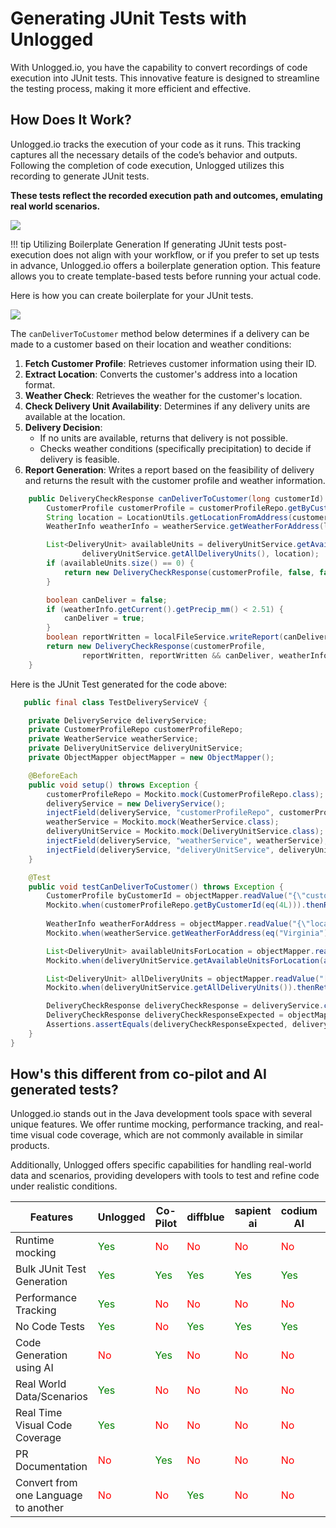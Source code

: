 # Generating JUnit Tests with Unlogged

With Unlogged.io, you have the capability to convert recordings of code execution into JUnit tests. This innovative feature is designed to streamline the testing process, making it more efficient and effective.

## How Does It Work?
Unlogged.io tracks the execution of your code as it runs. This tracking captures all the necessary details of the code’s behavior and outputs. Following the completion of code execution, Unlogged utilizes this recording to generate JUnit tests. 

**These tests reflect the recorded execution path and outcomes, emulating real world scenarios.**

![](assets/images/junit.gif)

!!! tip Utilizing Boilerplate Generation
    If generating JUnit tests post-execution does not align with your workflow, or if you prefer to set up tests in advance, Unlogged.io offers a boilerplate generation option. This feature allows you to create template-based tests before running your actual code. 

Here is how you can create boilerplate for your JUnit tests. 

![](assets/images/junitboilerplate.gif)


The `canDeliverToCustomer` method below determines if a delivery can be made to a customer based on their location and weather conditions:

1. **Fetch Customer Profile**: Retrieves customer information using their ID.
2. **Extract Location**: Converts the customer's address into a location format.
3. **Weather Check**: Retrieves the weather for the customer's location.
4. **Check Delivery Unit Availability**: Determines if any delivery units are available at the location.
5. **Delivery Decision**:
   - If no units are available, returns that delivery is not possible.
   - Checks weather conditions (specifically precipitation) to decide if delivery is feasible.
6. **Report Generation**: Writes a report based on the feasibility of delivery and returns the result with the customer profile and weather information.

``` java
    public DeliveryCheckResponse canDeliverToCustomer(long customerId) {
        CustomerProfile customerProfile = customerProfileRepo.getByCustomerId(customerId);
        String location = LocationUtils.getLocationFromAddress(customerProfile.getAddress());
        WeatherInfo weatherInfo = weatherService.getWeatherForAddress(location);

        List<DeliveryUnit> availableUnits = deliveryUnitService.getAvailableUnitsForLocation(
                deliveryUnitService.getAllDeliveryUnits(), location);
        if (availableUnits.size() == 0) {
            return new DeliveryCheckResponse(customerProfile, false, false, weatherInfo);
        }

        boolean canDeliver = false;
        if (weatherInfo.getCurrent().getPrecip_mm() < 2.51) {
            canDeliver = true;
        }
        boolean reportWritten = localFileService.writeReport(canDeliver, customerProfile);
        return new DeliveryCheckResponse(customerProfile,
                reportWritten, reportWritten && canDeliver, weatherInfo);
    } 
```

Here is the JUnit Test generated for the code above:

```java
   public final class TestDeliveryServiceV {

    private DeliveryService deliveryService;
    private CustomerProfileRepo customerProfileRepo;
    private WeatherService weatherService;
    private DeliveryUnitService deliveryUnitService;
    private ObjectMapper objectMapper = new ObjectMapper();

    @BeforeEach
    public void setup() throws Exception {
        customerProfileRepo = Mockito.mock(CustomerProfileRepo.class);
        deliveryService = new DeliveryService();
        injectField(deliveryService, "customerProfileRepo", customerProfileRepo);
        weatherService = Mockito.mock(WeatherService.class);
        deliveryUnitService = Mockito.mock(DeliveryUnitService.class);
        injectField(deliveryService, "weatherService", weatherService);
        injectField(deliveryService, "deliveryUnitService", deliveryUnitService);
    }

    @Test
    public void testCanDeliverToCustomer() throws Exception {
        CustomerProfile byCustomerId = objectMapper.readValue("{\"customerid\":4,\"customername\":\"ohn Doe\",\"dateofbirth\":\"70-10-20\",\"email\":\"JD@mail\",\"contactnumber\":\"999-999\",\"address\":\"304 Alainis Parkway, Boylemouth, Virginia\",\"referralcodes\":[\"JGSDFS, FEFWEF, FWEFDF\"],\"createdDate\":\"Apr 12, 2024 12:54:08 PM\",\"updatedDate\":\"Apr 12, 2024 12:54:08 PM\"}", CustomerProfile.class);
        Mockito.when(customerProfileRepo.getByCustomerId(eq(4L))).thenReturn(byCustomerId);
        
        WeatherInfo weatherForAddress = objectMapper.readValue("{\"location\":{\"name\":\"Virginia Beach\",\"region\":\"Virginia\",\"country\":\"United States of America\",\"lat\":36.85,\"lon\":-75.98,\"tz_id\":\"America/New_York\",\"localtime_epoch\":1712906551,\"localtime\":\"2024-04-12 3:22\"},\"current\":{\"temp_c\":21.1,\"temp_f\":70.0,\"is_day\":0,\"condition\":{\"text\":\"Partly cloudy\",\"icon\":\"//cdn.weatherapi.com/weather/64x64/night/116.png\",\"code\":1003},\"wind_mph\":15.0,\"wind_kph\":24.1,\"wind_degree\":210,\"wind_dir\":\"SSW\",\"pressure_mb\":998.0,\"pressure_in\":29.48,\"precip_mm\":0.35,\"precip_in\":0.01,\"humidity\":84,\"cloud\":50,\"feelslike_c\":21.1,\"feelslike_f\":70.0,\"vis_km\":16.0,\"vis_miles\":9.0,\"uv\":1.0,\"gust_mph\":37.6,\"gust_kph\":60.5}}", WeatherInfo.class);
        Mockito.when(weatherService.getWeatherForAddress(eq("Virginia"))).thenReturn(weatherForAddress);

        List<DeliveryUnit> availableUnitsForLocation = objectMapper.readValue("[]", new TypeReference<List<DeliveryUnit>>() {});
        Mockito.when(deliveryUnitService.getAvailableUnitsForLocation(any(Object.class), eq("Virginia"))).thenReturn(availableUnitsForLocation);

        List<DeliveryUnit> allDeliveryUnits = objectMapper.readValue("[]", new TypeReference<List<DeliveryUnit>>() {});
        Mockito.when(deliveryUnitService.getAllDeliveryUnits()).thenReturn(allDeliveryUnits);

        DeliveryCheckResponse deliveryCheckResponse = deliveryService.canDeliverToCustomer(4L);
        DeliveryCheckResponse deliveryCheckResponseExpected = objectMapper.readValue("{\"customerProfile\":{\"customerid\":4,\"customername\":\"ohn Doe\",\"dateofbirth\":\"70-10-20\",\"email\":\"JD@mail\",\"contactnumber\":\"999-999\",\"address\":\"304 Alainis Parkway, Boylemouth, Virginia\",\"referralcodes\":[\"JGSDFS, FEFWEF, FWEFDF\"],\"createdDate\":\"Apr 12, 2024 12:54:08 PM\",\"updatedDate\":\"Apr 12, 2024 12:54:08 PM\"},\"requestWritten\":false,\"canDeliver\":false,\"weatherInfo\":{\"location\":{\"name\":\"Virginia Beach\",\"region\":\"Virginia\",\"country\":\"United States of America\",\"lat\":36.85,\"lon\":-75.98,\"tz_id\":\"America/New_York\",\"localtime_epoch\":1712906551,\"localtime\":\"2024-04-12 3:22\"},\"current\":{\"temp_c\":21.1,\"temp_f\":70.0,\"is_day\":0,\"condition\":{\"text\":\"Partly cloudy\",\"icon\":\"//cdn.weatherapi.com/weather/64x64/night/116.png\",\"code\":1003},\"wind_mph\":15.0,\"wind_kph\":24.1,\"wind_degree\":210,\"wind_dir\":\"SSW\",\"pressure_mb\":998.0,\"pressure_in\":29.48,\"precip_mm\":0.35,\"precip_in\":0.01,\"humidity\":84,\"cloud\":50,\"feelslike_c\":21.1,\"feelslike_f\":70.0,\"vis_km\":16.0,\"vis_miles\":9.0,\"uv\":1.0,\"gust_mph\":37.6,\"gust_kph\":60.5}}}", DeliveryCheckResponse.class);
        Assertions.assertEquals(deliveryCheckResponseExpected, deliveryCheckResponse);
    }
}

```

## How's this different from co-pilot and AI generated tests?

Unlogged.io stands out in the Java development tools space with several unique features. We offer runtime mocking, performance tracking, and real-time visual code coverage, which are not commonly available in similar products. 

Additionally, Unlogged offers specific capabilities for handling real-world data and scenarios, providing developers with tools to test and refine code under realistic conditions. 

| Features                          | Unlogged   | Co-Pilot  | diffblue   | sapient ai | codium AI  | IntelliJ AI |
|-----------------------------------|------------|-----------|------------|------------|------------|-------------|
| Runtime mocking                   | <span style="color:green">Yes</span> | <span style="color:red">No</span> | <span style="color:red">No</span> | <span style="color:red">No</span> | <span style="color:red">No</span> | <span style="color:red">No</span> |
| Bulk JUnit Test Generation        | <span style="color:green">Yes</span> | <span style="color:green">Yes</span> | <span style="color:green">Yes</span> | <span style="color:green">Yes</span> | <span style="color:green">Yes</span> | <span style="color:green">Yes</span> |
| Performance Tracking              | <span style="color:green">Yes</span> | <span style="color:red">No</span> | <span style="color:red">No</span> | <span style="color:red">No</span> | <span style="color:red">No</span> | <span style="color:red">No</span> |
| No Code Tests                     | <span style="color:green">Yes</span> | <span style="color:red">No</span> | <span style="color:green">Yes</span> | <span style="color:green">Yes</span> | <span style="color:green">Yes</span> | <span style="color:red">No</span> |
| Code Generation using AI          | <span style="color:red">No</span> | <span style="color:green">Yes</span> | <span style="color:red">No</span> | <span style="color:red">No</span> | <span style="color:red">No</span> | <span style="color:green">Yes</span> |
| Real World Data/Scenarios         | <span style="color:green">Yes</span> | <span style="color:red">No</span> | <span style="color:red">No</span> | <span style="color:red">No</span> | <span style="color:red">No</span> | <span style="color:red">No</span> |
| Real Time Visual Code Coverage    | <span style="color:green">Yes</span> | <span style="color:red">No</span> | <span style="color:red">No</span> | <span style="color:red">No</span> | <span style="color:red">No</span> | <span style="color:red">No</span> |
| PR Documentation                  | <span style="color:red">No</span> | <span style="color:green">Yes</span> | <span style="color:red">No</span> | <span style="color:red">No</span> | <span style="color:red">No</span> | <span style="color:green">Yes</span> |
| Convert from one Language to another | <span style="color:red">No</span> | <span style="color:red">No</span> | <span style="color:green">Yes</span> | <span style="color:red">No</span> | <span style="color:red">No</span> | <span style="color:green">Yes</span> |



